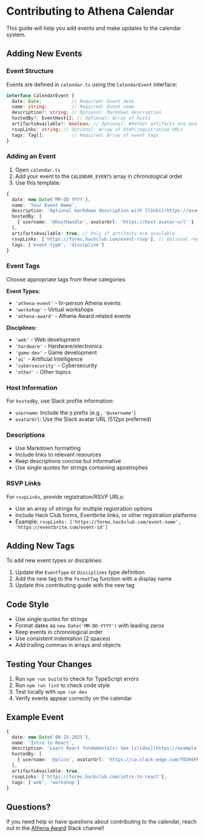 # Contributing to Athena Calendar
 This guide will help you add events and make updates to the calendar system.

## Adding New Events

### Event Structure

Events are defined in `calendar.ts` using the `CalendarEvent` interface:

```typescript
interface CalendarEvent {
  date: Date;           // Required: Event date
  name: string;         // Required: Event name
  description?: string; // Optional: Markdown description
  hostedBy?: EventHost[]; // Optional: Array of hosts
  artifactsAvailable?: boolean; // Optional: Whether artifacts are available
  rsvpLinks: string; // Optional: Array of RSVP/registration URLs
  tags: Tag[];          // Required: Array of event tags
}
```

### Adding an Event

1. Open `calendar.ts`
2. Add your event to the `CALENDAR_EVENTS` array in chronological order
3. Use this template:

```typescript
{
  date: new Date('MM-DD-YYYY'),
  name: 'Your Event Name',
  description: 'Optional markdown description with [links](https://example.com)',
  hostedBy: [
    { username: '@hostHandle', avatarUrl: 'https://host-avatar-url' }
  ],
  artifactsAvailable: true, // Only if artifacts are available
  rsvpLinks: ['https://forms.hackclub.com/event-rsvp'], // Optional registration links
  tags: ['event-type', 'discipline']
}
```

### Event Tags

Choose appropriate tags from these categories:

**Event Types:**
- `'athena-event'` - In-person Athena events
- `'workshop'` - Virtual workshops
- `'athena-award'` - Athena Award related events

**Disciplines:**
- `'web'` - Web development
- `'hardware'` - Hardware/electronics
- `'game-dev'` - Game development
- `'ai'` - Artificial Intelligence
- `'cybersecurity'` - Cybersecurity
- `'other'` - Other topics

### Host Information

For `hostedBy`, use Slack profile information:
- `username`: Include the `@` prefix (e.g., `'@username'`)
- `avatarUrl`: Use the Slack avatar URL (512px preferred)

### Descriptions

- Use Markdown formatting
- Include links to relevant resources
- Keep descriptions concise but informative
- Use single quotes for strings containing apostrophes

### RSVP Links

For `rsvpLinks`, provide registration/RSVP URLs:
- Use an array of strings for multiple registration options
- Include Hack Club forms, Eventbrite links, or other registration platforms
- Example: `rsvpLinks: ['https://forms.hackclub.com/event-name', 'https://eventbrite.com/event-id']`

## Adding New Tags

To add new event types or disciplines:

1. Update the `EventType` or `Disciplines` type definition
2. Add the new tag to the `formatTag` function with a display name
3. Update this contributing guide with the new tag

## Code Style

- Use single quotes for strings
- Format dates as `new Date('MM-DD-YYYY')` with leading zeros
- Keep events in chronological order
- Use consistent indentation (2 spaces)
- Add trailing commas in arrays and objects

## Testing Your Changes

1. Run `npm run build` to check for TypeScript errors
2. Run `npm run lint` to check code style
3. Test locally with `npm run dev`
4. Verify events appear correctly on the calendar

## Example Event

```typescript
{
  date: new Date('08-15-2025'),
  name: 'Intro to React',
  description: 'Learn React fundamentals! See [slides](https://example.com/slides)',
  hostedBy: [
    { username: '@alice', avatarUrl: 'https://ca.slack-edge.com/T0266FRGM-U123456789-abcd1234-512' }
  ],
  artifactsAvailable: true,
  rsvpLinks: ['https://forms.hackclub.com/intro-to-react'],
  tags: ['web', 'workshop']
}
```

## Questions?

If you need help or have questions about contributing to the calendar, reach out in the [Athena Award](https://hackclub.slack.com/archives/C06T17NQB0B) Slack channel!
